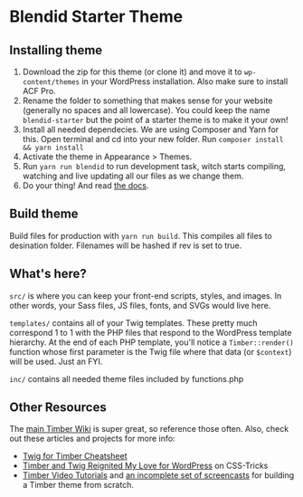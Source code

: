 
# Blendid Starter Theme

## Installing theme

1. Download the zip for this theme (or clone it) and move it to `wp-content/themes` in your WordPress installation. Also make sure to install ACF Pro.
2. Rename the folder to something that makes sense for your website (generally no spaces and all lowercase). You could keep the name `blendid-starter` but the point of a starter theme is to make it your own!
3. Install all needed dependecies. We are using Composer and Yarn for this. Open terminal and cd into your new folder. Run ```composer install && yarn install```
4. Activate the theme in Appearance >  Themes.
5. Run ```yarn run blendid``` to run development task, witch starts compiling, watching and live updating all our files as we change them.
6. Do your thing! And read [the docs](http://timber.github.io/timber/).

## Build theme

Build files for production with ```yarn run build```. This compiles all files to desination folder. Filenames will be hashed if rev is set to true.

## What's here?

`src/` is where you can keep your front-end scripts, styles, and images. In other words, your Sass files, JS files, fonts, and SVGs would live here.

`templates/` contains all of your Twig templates. These pretty much correspond 1 to 1 with the PHP files that respond to the WordPress template hierarchy. At the end of each PHP template, you'll notice a `Timber::render()` function whose first parameter is the Twig file where that data (or `$context`) will be used. Just an FYI.

`inc/` contains all needed theme files included by functions.php

## Other Resources

The [main Timber Wiki](http://timber.github.io/timber/) is super great, so reference those often. Also, check out these articles and projects for more info:

* [Twig for Timber Cheatsheet](http://notlaura.com/the-twig-for-timber-cheatsheet/)
* [Timber and Twig Reignited My Love for WordPress](https://css-tricks.com/timber-and-twig-reignited-my-love-for-wordpress/) on CSS-Tricks
* [Timber Video Tutorials](http://timber.github.io/timber/#video-tutorials) and [an incomplete set of screencasts](https://www.youtube.com/playlist?list=PLuIlodXmVQ6pkqWyR6mtQ5gQZ6BrnuFx-) for building a Timber theme from scratch.
